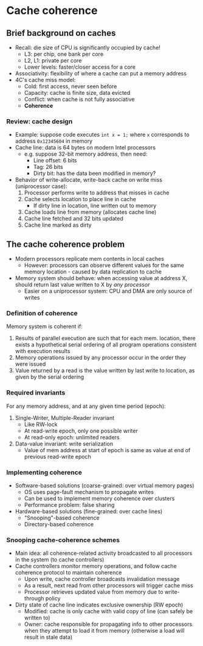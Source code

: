 # Cache coherence

## Brief background on caches

* Recall: die size of CPU is significantly occupied by cache!
    - L3: per chip, one bank per core
    - L2, L1: private per core
    - Lower levels: faster/closer access for a core
* Associativity: flexibility of where a cache can put a memory address
* 4C's cache miss model:
    - Cold: first access, never seen before
    - Capacity: cache is finite size, data evicted
    - Conflict: when cache is not fully associative
    - **Coherence**

### Review: cache design

* Example: suppose code executes `int x = 1;` where `x` corresponds to address `0x12345604` in memory
* Cache line: data is 64 bytes on modern Intel processors
    - e.g. suppose 32-bit memory address, then need:
        - Line offset: 6 bits
        - Tag: 26 bits
        - Dirty bit: has the data been modified in memory?
* Behavior of write-allocate, write-back cache on write miss (uniprocessor case):
    1. Processor performs write to address that misses in cache
    2. Cache selects location to place line in cache
        - If dirty line in location, line written out to memory
    3. Cache loads line from memory (allocates cache line)
    4. Cache line fetched and 32 bits updated
    5. Cache line marked as dirty

## The cache coherence problem

* Modern processors replicate mem contents in local caches
    - However: processors can observe different values for the same memory location - caused by data replication to cache
* Memory system should behave: when accessing value at address X, should return last value written to X by *any processor*
    - Easier on a uniprocessor system: CPU and DMA are only source of writes

### Definition of coherence

Memory system is coherent if:

1. Results of parallel execution are such that for each mem. location, there exists a hypothetical serial ordering of all program operations consistent with execution results
2. Memory operations issued by any processor occur in the order they were issued
3. Value returned by a read is the value written by last write to location, as given by the serial ordering

### Required invariants

For any memory address, and at any given time period (epoch):

1. Single-Writer, Multiple-Reader invariant
    - Like RW-lock
    - At read-write epoch, only one possible writer
    - At read-only epoch: unlimited readers
2. Data-value invariant: write serialization
    - Value of mem address at start of epoch is same as value at end of previous read-write epoch

### Implementing coherence

* Software-based solutions (coarse-grained: over virtual memory pages)
    - OS uses page-fault mechanism to propagate writes
    - Can be used to implement memory coherence over clusters
    - Performance problem: false sharing
* Hardware-based solutions (fine-grained: over cache lines)
    - "Snooping"-based coherence
    - Directory-based coherence

### Snooping cache-coherence schemes

* Main idea: all coherence-related activity broadcasted to all processors in the system (to cache controllers)
* Cache controllers monitor memory operations, and follow cache coherence protocol to maintain coherence
    - Upon write, cache controller broadcasts invalidation message
    - As a result, next read from other processors will trigger cache miss
    - Processor retrieves updated value from memory due to write-through policy
* Dirty state of cache line indicates exclusive ownership (RW epoch)
    - Modified: cache is only cache with valid copy of line (can safely be written to)
    - Owner: cache responsible for propagating info to other processors when they attempt to load it from memory (otherwise a load will result in stale data)
    